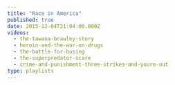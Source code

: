 ```yaml
---
title: "Race in America"
published: true
date: 2015-12-04T21:04:00.000Z
videos:
  - the-tawana-brawley-story
  - heroin-and-the-war-on-drugs
  - the-battle-for-busing
  - the-superpredator-scare
  - crime-and-punishment-three-strikes-and-youre-out
type: playlists
---
```

